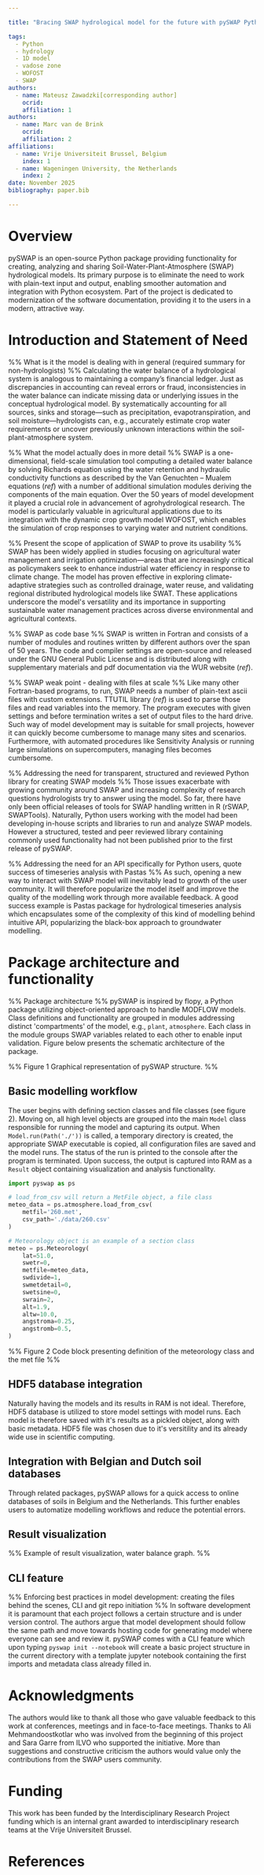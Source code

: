 ```yaml
---

title: "Bracing SWAP hydrological model for the future with pySWAP Python package."

tags:
  - Python
  - hydrology
  - 1D model
  - vadose zone
  - WOFOST
  - SWAP
authors:
  - name: Mateusz Zawadzki[corresponding author]
    ocrid:
    affiliation: 1
authors:
  - name: Marc van de Brink
    ocrid:
    affiliation: 2
affiliations:
  - name: Vrije Universiteit Brussel, Belgium
    index: 1
  - name: Wageningen University, the Netherlands
    index: 2
date: November 2025
bibliography: paper.bib

---
```

# Overview
pySWAP is an open-source Python package providing functionality for creating, analyzing and sharing Soil-Water-Plant-Atmosphere (SWAP) hydrological models. Its primary purpose is to eliminate the need to work with plain-text input and output, enabling smoother automation and integration with Python ecosystem. Part of the project is dedicated to modernization of the software documentation, providing it to the users in a modern, attractive way.

# Introduction and Statement of Need
%% What is it the model is dealing with in general (required summary for non-hydrologists) %%
Calculating the water balance of a hydrological system is analogous to maintaining a company’s financial ledger. Just as discrepancies in accounting can reveal errors or fraud, inconsistencies in the water balance can indicate missing data or underlying issues in the conceptual hydrological model. By systematically accounting for all sources, sinks and storage—such as precipitation,  evapotranspiration, and soil moisture—hydrologists can, e.g., accurately estimate crop water requirements or uncover previously unknown interactions within the soil-plant-atmosphere system.

%% What the model actually does in more detail %%
SWAP is a one-dimensional, field-scale simulation tool computing a detailed water balance by solving Richards equation using the water retention and hydraulic conductivity functions as described by the Van Genuchten – Mualem equations (*ref*) with a number of additional simulation modules deriving the components of the main equation. Over the 50 years of model development it played a crucial role in advancement of agrohydrological research. The model is particularly valuable in agricultural applications due to its integration with the dynamic crop growth model WOFOST, which enables the simulation of crop responses to varying water and nutrient conditions. 

%% Present the scope of application of SWAP to prove its usability %%
SWAP has been widely applied in studies focusing on agricultural water management and irrigation optimization—areas that are increasingly critical as policymakers seek to enhance industrial water efficiency in response to climate change. The model has proven effective in exploring climate-adaptive strategies such as controlled drainage, water reuse, and validating regional distributed hydrological models like SWAT. These applications underscore the model's versatility and its importance in supporting sustainable water management practices across diverse environmental and agricultural contexts.

%% SWAP as code base %%
SWAP is written in Fortran and consists of a number of modules and routines written by different authors over the span of 50 years. The code and compiler settings are open-source and released under the GNU General Public License and is distributed along with supplementary materials and pdf documentation via the WUR website (*ref*). 

%% SWAP weak point - dealing with files at scale %%
Like many other Fortran-based programs, to run, SWAP needs a number of plain-text ascii files with custom extensions. TTUTIL library (*ref*) is used to parse those files and read variables into the memory. The program executes with given settings and before termination writes a set of output files to the hard drive. Such way of model development may is suitable for small projects, however it can quickly become cumbersome to manage many sites and scenarios. Furthermore, with automated procedures like Sensitivity Analysis or running large simulations on supercomputers, managing files becomes cumbersome.

%% Addressing the need for transparent, structured and reviewed Python library for creating SWAP models %%
Those issues exacerbate with growing community around SWAP and increasing complexity of research questions hydrologists try to answer using the model. So far, there have only been official releases of tools for SWAP handling written in R (rSWAP, SWAPTools). Naturally, Python users working with the model had been developing in-house scripts and libraries to run and analyze SWAP models. However a structured, tested and peer reviewed library containing commonly used functionality had not been published prior to the first release of pySWAP.

%% Addressing the need for an API specifically for Python users, quote success of timeseries analysis with Pastas %%
As such, opening a new way to interact with SWAP model will inevitably lead to growth of the user community. It will therefore popularize the model itself and improve the quality of the modelling work through more available feedback. A good success example is Pastas package for hydrological timeseries analysis which encapsulates some of the complexity of this kind of modelling behind intuitive API, popularizing the black-box approach to groundwater modelling.

# Package architecture and functionality
%% Package architecture %%
pySWAP is inspired by flopy, a Python package utilizing object-oriented approach to handle MODFLOW models. Class definitions and functionality are grouped in modules addressing distinct 'compartments' of the model, e.g., `plant`, `atmosphere`. Each class in the module groups SWAP variables related to each other to enable input validation. Figure below presents the schematic architecture of the package.

%% Figure 1 Graphical representation of pySWAP structure. %%
## Basic modelling workflow
The user begins with defining section classes and file classes (see figure 2). Moving on, all high level objects are grouped into the main `Model` class responsible for running the model and capturing its output. When `Model.run(Path('./'))` is called, a temporary directory is created, the appropriate SWAP executable is copied, all configuration files are saved and the model runs. The status of the run is printed to the console after the program is terminated. Upon success, the output is captured into RAM as a `Result` object containing visualization and analysis functionality.

```Python
import pyswap as ps

# load_from_csv will return a MetFile object, a file class
meteo_data = ps.atmosphere.load_from_csv(
	metfil='260.met',
	csv_path='./data/260.csv'
)

# Meteorology object is an example of a section class
meteo = ps.Meteorology(
	lat=51.0,
	swetr=0,
	metfile=meteo_data,
	swdivide=1,
	swmetdetail=0,
	swetsine=0,
	swrain=2,
	alt=1.9,
	altw=10.0,
	angstroma=0.25,
	angstromb=0.5,
)
```
%% Figure 2 Code block presenting definition of the meteorology class and the met file %%

## HDF5 database integration
Naturally having the models and its results in RAM is not ideal. Therefore, HDF5 database is utilized to store model settings with model runs. Each model is therefore saved with it's results as a pickled object, along with basic metadata. HDF5 file was chosen due to it's versitility and its already wide use in scientific computing.

## Integration with Belgian and Dutch soil databases
Through related packages, pySWAP allows for a quick access to online databases of soils in Belgium and the Netherlands. This further enables users to automatize modelling workflows and reduce the potential errors.

## Result visualization
%% Example of result visualization, water balance graph. %%

## CLI feature
%% Enforcing best practices in model development: creating the files behind the scenes, CLI and git repo initiation %%
In software development it is paramount that each project follows a certain structure and is under version control. The authors argue that model development should follow the same path and move towards hosting code for generating model where everyone can see and review it. pySWAP comes with a CLI feature which upon typing `pyswap init --notebook` will create a basic project structure in the current directory with a template jupyter notebook containing the first imports and metadata class already filled in.

# Acknowledgments
The authors would like to thank all those who gave valuable feedback to this work at conferences, meetings and in face-to-face meetings. Thanks to Ali Mehmandoostkotlar who was involved from the beginning of this project and Sara Garre from ILVO who supported the initiative. More than suggestions and constructive criticism the authors would value only the contributions from the SWAP users community.

# Funding
This work has been funded by the Interdisciplinary Research Project funding which is an internal grant awarded to interdisciplinary research teams at the Vrije Universiteit Brussel.

# References